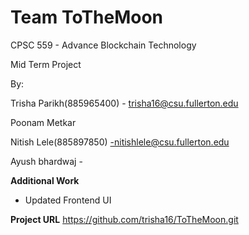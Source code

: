 # Team ToTheMoon

CPSC 559 - Advance Blockchain Technology

Mid Term Project

By:

Trisha Parikh(885965400) - trisha16@csu.fullerton.edu

Poonam Metkar

Nitish Lele(885897850) -nitishlele@csu.fullerton.edu

Ayush bhardwaj - 

**Additional Work**
- Updated Frontend UI


**Project URL**
https://github.com/trisha16/ToTheMoon.git
